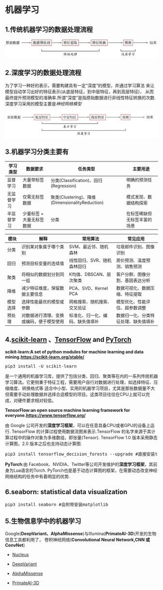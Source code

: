 # 机器学习

## 1.传统机器学习的数据处理流程

![tradition](./pic/tradition.png)

## 2.深度学习的数据处理流程

为了学习一种好的表示，需要构建具有一定“深度”的模型，并通过学习算法 来让模型自动学习出好的特征表示(从底层特征，到中层特征，再到高层特征)， 
从而最终提升预测模型的准确率.所谓“深度”是指原始数据进行非线性特征转换的次数.深度学习采用的模型主要是*神经网络模型*

![deep_learning](pic/deep_learning.png)

## 3.机器学习分类主要有

|学习类型| 	数据要求          | 	任务类型  |	主要用途|
|-------|----------------|--------|-|
|监督学习	| 大量带标签数据        | 	分类(Classification)、回归(Regression)	 |明确的预测任务|
|无监督学习	| 仅需无标签数据        | 	聚类(Clustering)、降维(DimensionalityReduction)|模式发现、数据结构探索|
|半监督学习	| 少量标签 + 大量无标签数据 | 	分类	   |在标签稀缺但无标签丰富的场景|

| 模块   |	解释	|常用算法	|常见应用|
|------|----------------|--------|-|
| 分类	  |识别某对象属于哪个类别|	SVM、最近邻、随机森林|	垃圾邮件识别、图像识别|
| 回归	  |预测目标变量的连续值|	线性回归、SVR、随机森林回归|	房价预测、温度预测、销售预测|
| 聚类	  |将相似的数据划分到同一组|	K均值、DBSCAN、层次聚类|	客户分群、图像分割、基因表达分析|
| 降维	  |减少特征维度，保留数据主要信息|	PCA、SVD、Kernel PCA|	数据可视化、数据压缩、特征提取|
| 模型选择 |	选择性能最优的模型或参数|	网格搜索、随机搜索、交叉验证|	模型优化、性能评估、超参数调整|
| 预处理  |	对数据进行清理、变换或编码，便于模型使用|	标准化、归一化、编码、缺失值填补|	数据归一化、分类特征处理、缺失值填补|

## 4.[scikit-learn](https://scikit-learn.org) 、[TensorFlow](https://www.tensorflow.org/?hl=zh-cn) and [PyTorch](https://pytorch.ac.cn)

**scikit-learn:A set of python modules for machine learning and data mining.https://scikit-learn.org/stable/**
<pre>
pip3 install -U scikit-learn
</pre>
是一个通用的机器学习库，提供了包括分类、回归、聚类等在内的一系列传统机器学习算法。它更侧重于特征工程，需要用户自行对数据进行处理，如选择特征、压缩维度、转换格式等
适合中小型、实用的机器学习项目，尤其是那些数据量不大但需要手动处理数据并选择合适模型的项目。这类项目往往在CPU上就可以完成，对硬件要求相对较低。

**TensorFlow:an open source machine learning framework for everyone.https://www.tensorflow.org/**

由 Google 公司开发的**深度学习框架**，可以在任意具备CPU或者GPU的设备上运行.
TensorFlow 的计算过程使用数据流图来表示.TensorFlow 的名字来源于其计算过程中的操作对象为多维数组，即张量(Tensor).
TensorFlow 1.0 版本采用静态计算图，2.0 版本之后也支持动态计算图.
<pre>
pip3 install tensorflow_decision_forests --upgrade #直接安装tensorflow_decision_forests会自动兼容安装tensorflow、pandas、numpy
</pre>

**PyTorch**:由 Facebook、NVIDIA、Twitter等公司开发维护的**深度学习框架**，其前身为Lua语言的Torch.
PyTorch也是基于动态计算图的框架，在需要动态改变神经网络结构的任务中有着明显的优势.

## 6.seaborn: statistical data visualization

<pre>
pip3 install seaborn #会附带安装matplotlib
</pre>

## 5.生物信息学中的机器学习

Google(**DeepVariant、AlphaMissense**)与Illumina(**PrimateAI-3D**)开发的生物信息工具都利用了，
卷积神经网络(**Convolutional Neural Network,CNN 或 ConvNet**)

- [Nucleus](./NGS/Nucleus/README.md)

- [DeepVariant](./NGS/DeepVariant/README.md)

- [AlphaMissense](./NGS/AlphaMissense/README.md)

- [PrimateAI-3D](./NGS/PrimateAI-3D/README.md)
